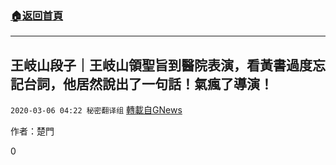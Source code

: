 ###  [:house:返回首頁](https://github.com/ourhimalayas/txt)
---

## 王岐山段子｜王岐山領聖旨到醫院表演，看黃書過度忘記台詞，他居然說出了一句話！氣瘋了導演！
`2020-03-06 04:22 秘密翻译组` [轉載自GNews](https://gnews.org/zh-hant/132220/)

作者：楚門

0
